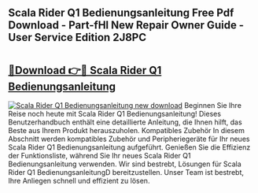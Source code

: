 ## Scala Rider Q1 Bedienungsanleitung Free Pdf Download - Part-fHl New Repair Owner Guide - User Service Edition 2J8PC

# <h2><a href="http://df5ark.blite.top/?on=Scala+Rider+Q1+Bedienungsanleitung">🔗Download 👉🔴 Scala Rider Q1 Bedienungsanleitung</a></h2>

[![Scala Rider Q1 Bedienungsanleitung new download](https://i.imgur.com/lujVjoI.png)](http://df5ark.blite.top/?on=Scala+Rider+Q1+Bedienungsanleitung)
Beginnen Sie Ihre Reise noch heute mit Scala Rider Q1 Bedienungsanleitung! Dieses Benutzerhandbuch enthält eine detaillierte Anleitung, die Ihnen hilft, das Beste aus Ihrem Produkt herauszuholen. Kompatibles Zubehör In diesem Abschnitt werden kompatibles Zubehör und Peripheriegeräte für Ihr neues Scala Rider Q1 Bedienungsanleitung aufgeführt. Genießen Sie die Effizienz der Funktionsliste, während Sie Ihr neues Scala Rider Q1 Bedienungsanleitung verwenden. Wir sind bestrebt, Lösungen für Scala Rider Q1 BedienungsanleitungD bereitzustellen. Unser Team ist bestrebt, Ihre Anliegen schnell und effizient zu lösen.
